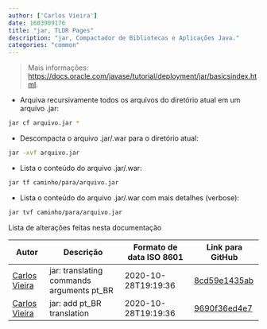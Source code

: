 ```yaml
---
author: ['Carlos Vieira']
date: 1603909176
title: "jar, TLDR Pages"
description: "jar, Compactador de Bibliotecas e Aplicações Java."
categories: "common"
---
```

> Mais informações: <https://docs.oracle.com/javase/tutorial/deployment/jar/basicsindex.html>.

- Arquiva recursivamente todos os arquivos do diretório atual em um arquivo .jar:

```bash
jar cf arquivo.jar *
```

- Descompacta o arquivo .jar/.war para o diretório atual:

```bash
jar -xvf arquivo.jar
```

- Lista o conteúdo do arquivo .jar/.war:

```bash
jar tf caminho/para/arquivo.jar
```

- Lista o conteúdo do arquivo .jar/.war com mais detalhes (verbose):

```bash
jar tvf caminho/para/arquivo.jar
```
Lista de alterações feitas nesta documentação


Autor | Descrição | Formato de data ISO 8601 | Link para GitHub
------|-----|-----|-----
[Carlos Vieira](mailto:edu.carlos.vieira@gmail.com) | jar: translating commands arguments pt_BR | 2020-10-28T19:19:36 | [8cd59e1435ab](https://github.com/tldr-pages/tldr/commit/8cd59e1435ab7b27fc1be3d7a9e45dddb4c35812)
[Carlos Vieira](mailto:edu.carlos.vieira@gmail.com) | jar: add pt_BR translation | 2020-10-28T19:19:36 | [9690f36ed4e7](https://github.com/tldr-pages/tldr/commit/9690f36ed4e702214f858ffd37809ba5ce4f4033)

